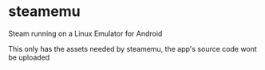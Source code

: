 # steamemu
Steam running on a Linux Emulator for Android

This only has the assets needed by steamemu, the app's source code wont be uploaded
